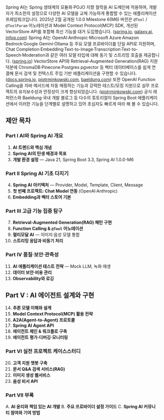 Spring AI는 Spring 생태계의 모듈화·POJO 지향 철학을 AI 도메인에 적용하여, 개발자가 최소한의 설정으로 다양한 AI 모델을 교체 가능하게 통합할 수 있는 애플리케이션 프레임워크입니다.&#x20;
2025년 2월 공개된 1.0.0 Milestone 6(M6) 버전은 `@Tool` / `@ToolParam` 어노테이션과 Model Context Protocol(MCP) SDK, 개선된 VectorStore API를 포함해 최신 기능을 대거 도입했습니다. ([spring.io][1], [galaxy.ai][2], [infoq.com][3])
Spring AI는 OpenAI·Anthropic·Microsoft Azure·Amazon Bedrock·Google Gemini·Ollama 등 주요 모델 프로바이더를 단일 API로 지원하며, Chat Completion·Embedding·Text-to-Image·Transcription·Text-to-Speech·Moderation과 같은 여러 모델 타입에 대해 동기 및 스트리밍 호출을 제공합니다. ([spring.io][4])
VectorStore API와 Retrieval-Augmented Generation(RAG) 지원 덕분에 ChromaDB·Pinecone·Postgres pgvector 등 벡터 데이터베이스를 쉽게 연결해 문서 검색 및 컨텍스트 주입 기반 애플리케이션을 구현할 수 있습니다. ([docs.spring.io][5], [piotrminkowski.com][6], [baeldung.com][7])
또한 OpenAI Function Calling을 자바 메서드에 자동 매핑하는 기능과 강력한 테스트/모킹 지원으로 실무 프로젝트의 유지보수성과 안정성이 크게 향상되었습니다. ([piotrminkowski.com][6])
공식 레퍼런스와 Baeldung·국내 개발 블로그 등 다수의 튜토리얼이 Spring Boot 애플리케이션에서 이러한 기능을 단계별로 설명하고 있어 초심자도 빠르게 따라 해 볼 수 있습니다.&#x20;

## 제안 목차

### Part I  AI와 Spring AI 개요

1. **AI 트렌드와 핵심 개념**
2. **Spring AI의 탄생 배경과 목표**
3. **개발 환경 설정** — Java 21, Spring Boot 3.3, Spring AI 1.0.0-M6

### Part II  Spring AI 기초 다지기

4. **Spring AI 아키텍처** — Provider, Model, Template, Client, Message
5. **첫 번째 프로젝트: Chat Model 연동** (OpenAI·Anthropic)
6. **Embedding과 벡터 스토어 기본**

### Part III  고급 기능 집중 탐구

7. **Retrieval-Augmented Generation(RAG) 패턴 구현**
8. **Function Calling & `@Tool` 어노테이션**
9. **멀티모달 AI** — 이미지·음성 모델 통합
10. **스트리밍 응답과 비동기 처리**

### Part IV  품질·보안·관측성

11. **AI 애플리케이션 테스트 전략** — Mock LLM, 녹화·재생
12. **데이터 보안·비용 관리**
13. **Observability와 로깅**

## Part V : AI 에이전트 설계와 구현

14. **추론 모델 이해와 설계** 
15. **Model Context Protocol(MCP) 활용 전략**
16. **A2A(Agent-to-Agent) 프로토콜** 
17. **Spring AI Agent API** 
18. **에이전트 체인 & 워크플로 구축**
19. **에이전트 평가·디버깅·모니터링**


### Part VI  실전 프로젝트 케이스스터디

20. **고객 지원 챗봇 구축**
21. **문서 Q\&A 검색 서비스(RAG)**
22. **이미지 생성 웹서비스**
23. **음성 비서 API**

### Part VII  부록

A. **AI 윤리와 책임 있는 AI 개발**
B. **주요 프로바이더 설정 가이드**
C. **Spring AI 커뮤니티 참여와 기여 방법**

[1]: https://spring.io/blog/2025/02/14/spring-ai-1-0-0-m6-released "Spring AI 1.0.0 M6 Released"
[2]: https://galaxy.ai/youtube-summarizer/exploring-the-new-features-of-spring-ai-m6-and-the-mcp-protocol-cE1h-rC2o2U "Exploring the New Features of Spring AI M6 and the mCP Protocol"
[3]: https://www.infoq.com/news/2025/02/spring-news-roundup-feb17-2025/ "Spring News Roundup: Milestone Releases of Boot, Security, Auth Server, Integration ..."
[4]: https://spring.io/projects/spring-ai "Spring AI"
[5]: https://docs.spring.io/spring-ai/reference/api/vectordbs.html "Vector Databases :: Spring AI Reference"
[6]: https://piotrminkowski.com/2025/02/24/using-rag-and-vector-store-with-spring-ai/ "Using RAG and Vector Store with Spring AI - Piotr's TechBlog"
[7]: https://www.baeldung.com/spring-ai-chromadb-vector-store "Spring AI With ChromaDB Vector Store - Baeldung"

